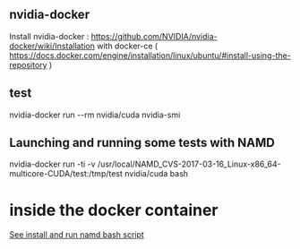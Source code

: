 ## nvidia-docker


Install nvidia-docker :
    https://github.com/NVIDIA/nvidia-docker/wiki/Installation
    with docker-ce ( https://docs.docker.com/engine/installation/linux/ubuntu/#install-using-the-repository )




## test

nvidia-docker run --rm nvidia/cuda nvidia-smi

## Launching and running some tests with NAMD
nvidia-docker run -ti -v /usr/local/NAMD_CVS-2017-03-16_Linux-x86_64-multicore-CUDA/test:/tmp/test nvidia/cuda bash


# inside the docker container

[See install and run namd bash script](install_run_namd.sh)
